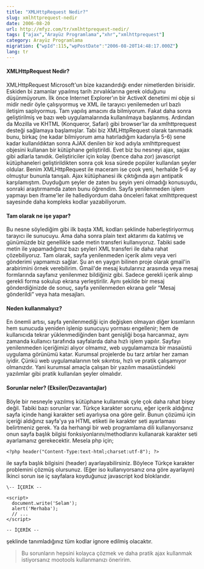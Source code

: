 ```yaml
---
title: "XMLHttpRequest Nedir?"
slug: xmlhttprequest-nedir
date: 2006-08-20
url: http://mfyz.com/tr/xmlhttprequest-nedir/
tags: ["ajax","Arayüz Programlama","xhr","xmlhttprequest"]
category: Arayüz Programlama
migration: {"wpId":115,"wpPostDate":"2006-08-20T14:48:17.000Z"}
lang: tr
---
```


#### XMLHttpRequest Nedir?

XMLHttpRequest Microsoft'un bize kazandırdığı ender nimetlerden birisidir. Eskiden bi zamanlar ypaılmış tarih zırvalıklarına gerek olduğunu düşünmüyorum. İlk önce Internet Explorer'ın bir ActiveX denetimi mi obje si midir nedir öyle çalışıyormuş ve XML ile tarayıcı yenilemeden url bazlı iletişim saplıyormuş. Tam yapılış amacını da bilmiyorum. Fakat daha sonra geliştirilmiş ve bazı web uygulamalarında kullanılmaya başlanmış. Ardından da Mozilla ve KHTML (Konqueror, Safari) gibi browser'lar da xmlhttprequest desteği sağlamaya başlamışlar. Tabi biz XMLHttpRequest olarak tanımadık bunu, birkaç (ne kadar bilmiyorum ama hatırladığım kadarıyla 5-6) sene kadar kullanıldıktan sonra AJAX denilen bir kod adıyla xmlhttprequest objesini kullanan bir kütüphane geliştirildi. Evet biz bu nesneyi ajax, sajax gibi adlarla tanıdık. Geliştiriciler için kolay (bence daha zor) javascript kütüphaneleri geliştirildikten sonra çok kısa sürede popüler kullanılan şeyler oldular. Benim XMLHttpRequest ile maceram ise çook yeni, herhalde 5-6 ay olmuştur bununla tanışalı. Ajax kütüphanesi ilk çıktığında aşırı antipatik karşılamıştım. Duyduğum şeyler de zaten bu şeyin yeni olmadığı konusuydu, sonraki araştırmamda zaten bunu öğrendim. Sayfa yenilenmeden işlem yapmayı ben iframe'ler ile hallediyordum daha önceleri fakat xmlhttprequest sayesinde daha kompleks kodlar yazabiliyorum.

#### Tam olarak ne işe yapar?

Bu nesne söylediğim gibi ilk başta XML kodları şeklinde haberleştiriyormuş tarayıcı ile sunucuyu. Ama daha sonra plain text aktarımı da katılmış ve günümüzde biz genellikle sade metin transferi kullanıyoruz. Tabiki sade metin ile yapamadığımız bazı şeyleri XML transferi ile daha rahat çözebiliyoruz. Tam olarak, sayfa yenilenmeden içerik alımı veya veri gönderimi yapmamızı sağlar. Şu an en yaygın bilinen proje olarak gmail'in arabirimini örnek verebilirim. Gmail'de mesaj kutularınız arasında veya mesaj formlarında sayfanız yenilenmez bildiğiniz gibi. Sadece gerekli içerik alınıp gerekli forma sokulup ekrana yerleştirilir. Aynı şekilde bir mesaj gönderdiğinizde de sonuç, sayfa yenilenmeden ekrana gelir “Mesaj gönderildi” veya hata mesajları.

#### Neden kullanmalıyız?

En önemli artısı, sayfa yenilenmediği için değişken olmayan diğer kısımların hem sunucuda yeniden işlenip sunucuyu yorması engellenir; hem de kullanıcıda tekrar yüklenmediğinden bant genişliği boşa harcanmaz, aynı zamanda kullanıcı tarafında sayfalarda daha hızlı işlem yapılır. Sayfayı yenilenmeden içeriğimizi alıyor olmamız, web uygulamamıza bir masaüstü uygulama görünümü katar. Kurumsal projelerde bu tarz artılar her zaman iyidir. Çünkü web uygulamalarının tek sıkıntısı, hızlı ve pratik çalışamıyor olmanızdır. Yani kurumsal amaçla çalışan bir yazılım masaüstündeki yazılımlar gibi pratik kullanılan şeyler olmalıdır.

#### Sorunlar neler? (Eksiler/Dezavantajlar)

Böyle bir nesneyle yazılmış kütüphane kullanmak çyle çok daha rahat bişey değil. Tabiki bazı sorunlar var. Türkçe karakter sorunu, eğer içerik aldığınız sayfa içinde hangi karakter seti ayarlıysa ona göre gelir. Bunun çözümü için içeriği aldığınız sayfa'ya ya HTML etiketi ile karakter seti ayarlaması belirtmeniz gerek. Ya da herhangi bir web programlama dili kullanıyorsanız onun sayfa başlık bilgisi fonksiyonlarını/methodlarını kullanarak karakter seti ayarlamanız gerekecektir. Mesela php için;
```
<?php header("Content-Type:text-html;charset:utf-8"); ?>

```
ile sayfa başlık bilgisini (header) ayarlayabilirsiniz. Böylece Türkçe karakter problemini çözmüş olursunuz. (Eğer iso kullanıyorsanız ona göre ayarlayın) İkinci sorun ise iç sayfalara koyduğunuz javascript kod bloklarıdır.
```
\-- İÇERİK --

<script>
  document.write('Selam');
  alert('Merhaba');
  // ...
</script>

-- İÇERİK --

```
şeklinde tanımladığınız tüm kodlar ignore edilmiş olacaktır.

> Bu sorunların hepsini kolayca çözmek ve daha pratik ajax kullanmak istiyorsanız mootools kullanmanızı öneririm.
